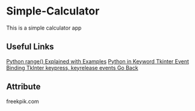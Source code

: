 # Simple-Calculator
This is a simple calculator app 

## Useful Links 


[Python range() Explained with Examples]( https://pynative.com/python-range-function/)
[Python in Keyword ](https://www.w3schools.com/python/ref_keyword_in.asp )
[Tkinter Event Binding  ]( https://www.pythontutorial.net/tkinter/tkinter-event-binding/#:~:text=Introduction%20to%20the%20Tkinter%20event,widget%20via%20the%20command%20option. )
[ TkInter keypress, keyrelease events ]( https://stackoverflow.com/questions/27215326/tkinter-keypress-keyrelease-events )
[Go Back  ](  https://github.com/arfizato/Simple-Calculator)

## Attribute 
freekpik.com
